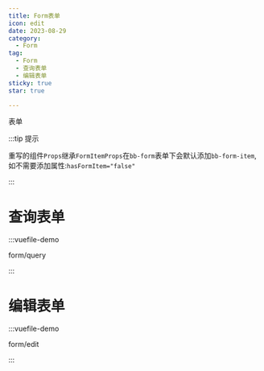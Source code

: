 ```yaml
---
title: Form表单
icon: edit
date: 2023-08-29
category:
  - Form
tag:
  - Form
  - 查询表单
  - 编辑表单
sticky: true
star: true

---
```


表单

:::tip 提示

重写的组件<code>Props</code>继承<code>FormItemProps</code>在<code>bb-form</code>表单下会默认添加<code>bb-form-item</code>,如不需要添加属性:<code>hasFormItem="false"</code>

:::


# 查询表单

:::vuefile-demo

form/query

:::

# 编辑表单

:::vuefile-demo

form/edit

:::

